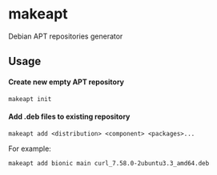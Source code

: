 # makeapt

Debian APT repositories generator


## Usage

#### Create new empty APT repository

```
makeapt init
```

#### Add .deb files to existing repository

```
makeapt add <distribution> <component> <packages>...
```

For example:

```
makeapt add bionic main curl_7.58.0-2ubuntu3.3_amd64.deb
```
